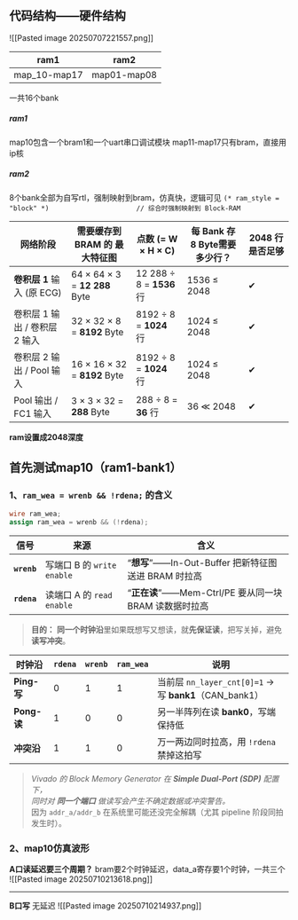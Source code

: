 ## 代码结构——硬件结构
![[Pasted image 20250707221557.png]]

| ram1         | ram2        |
| ------------ | ----------- |
| map_10-map17 | map01-map08 |
一共16个bank
##### **ram1**
map10包含一个bram1和一个uart串口调试模块
map11-map17只有bram，直接用ip核
##### **ram2**
8个bank全部为自写rtl，强制映射到bram，仿真快，逻辑可见
 `(* ram_style = "block" *)                      // 综合时强制映射到 Block-RAM`


| 网络阶段                 | 需要缓存到 BRAM 的 **最大**特征图        | 点数 (= W × H × C)        | 每 Bank 存 8 Byte需要多少行？ | 2048 行是否足够 |
| -------------------- | ----------------------------- | ----------------------- | --------------------- | ---------- |
| **卷积层 1** 输入 (原 ECG) | 64 × 64 × 3 = **12 288** Byte | 12 288 ÷ 8 = **1536** 行 | 1536 ≤ 2048           | ✔          |
| 卷积层 1 输出 / 卷积层 2 输入  | 32 × 32 × 8 = **8192** Byte   | 8192 ÷ 8 = **1024** 行   | 1024 ≤ 2048           | ✔          |
| 卷积层 2 输出 / Pool 输入   | 16 × 16 × 32 = **8192** Byte  | 8192 ÷ 8 = **1024** 行   | 1024 ≤ 2048           | ✔          |
| Pool 输出 / FC1 输入     | 3 × 3 × 32 = **288** Byte     | 288 ÷ 8 = **36** 行      | 36 ≪ 2048             | ✔          |
**ram设置成2048深度**

## 首先测试map10（ram1-bank1）
### 1、`ram_wea = wrenb && !rdena;` 的含义

```verilog
wire ram_wea;
assign ram_wea = wrenb && (!rdena);
```

| 信号          | 来源                     | 含义                                       |
| ----------- | ---------------------- | ---------------------------------------- |
| **`wrenb`** | 写端口 B 的 `write enable` | “**想写**”——In-Out-Buffer 把新特征图送进 BRAM 时拉高 |
| **`rdena`** | 读端口 A 的 `read enable`  | “**正在读**”——Mem-Ctrl/PE 要从同一块 BRAM 读数据时拉高 |

> **目的：** **同一个时钟沿**里如果既想写又想读，就**先保证读**，把写关掉，避免**读写冲突**。

| 时钟沿        | `rdena` | `wrenb` | `ram_wea` | 说明                                               |
| ---------- | ------- | ------- | --------- | ------------------------------------------------ |
| **Ping-写** | 0       | 1       | 1         | 当前层 `nn_layer_cnt[0]=1` → 写 **bank1**（CAN_bank1） |
| **Pong-读** | 1       | 0       | 0         | 另一半阵列在读 **bank0**，写端保持低                          |
| **冲突沿**    | 1       | 1       | 0         | 万一两边同时拉高，用 `!rdena` 禁掉这拍写                        |

> _Vivado 的 Block Memory Generator 在 **Simple Dual-Port (SDP)** 配置下，  
> 同时对 **同一个端口** 做读写会产生不确定数据或冲突警告。_  
> 因为 `addr_a/addr_b` 在系统里可能还没完全解耦（尤其 pipeline 阶段同拍发生时）。


### 2、map10仿真波形

**A口读延迟要三个周期？**
bram要2个时钟延迟，data_a寄存要1个时钟，一共三个
![[Pasted image 20250710213618.png]]
****
**B口写**
无延迟
![[Pasted image 20250710214937.png]]
